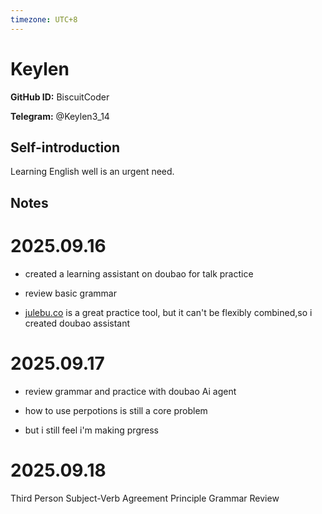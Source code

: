 ```yaml
---
timezone: UTC+8
---
```


# Keylen

**GitHub ID:** BiscuitCoder

**Telegram:** @Keylen3_14

## Self-introduction

Learning English well is an urgent need.

## Notes
<!-- Content_START -->
# 2025.09.16
<!-- DAILY_CHECKIN_2025-09-16_START -->
-   created a learning assistant on doubao for talk practice
    
-   review basic grammar
    
-   [julebu.co](http://julebu.co) is a great practice tool, but it can't be flexibly combined,so i created doubao assistant
<!-- DAILY_CHECKIN_2025-09-16_END -->


# 2025.09.17
<!-- DAILY_CHECKIN_2025-09-17_START -->
-   review grammar and practice with doubao Ai agent
    
-   how to use perpotions is still a core problem
    
-   but i still feel i'm making prgress
<!-- DAILY_CHECKIN_2025-09-17_END -->


# 2025.09.18
<!-- DAILY_CHECKIN_2025-09-18_START -->
Third Person Subject-Verb Agreement Principle Grammar Review
<!-- DAILY_CHECKIN_2025-09-18_END -->
<!-- Content_END -->
